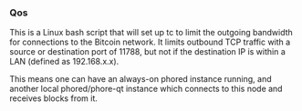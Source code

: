 ### Qos ###

This is a Linux bash script that will set up tc to limit the outgoing bandwidth for connections to the Bitcoin network. It limits outbound TCP traffic with a source or destination port of 11788, but not if the destination IP is within a LAN (defined as 192.168.x.x).

This means one can have an always-on phored instance running, and another local phored/phore-qt instance which connects to this node and receives blocks from it.
